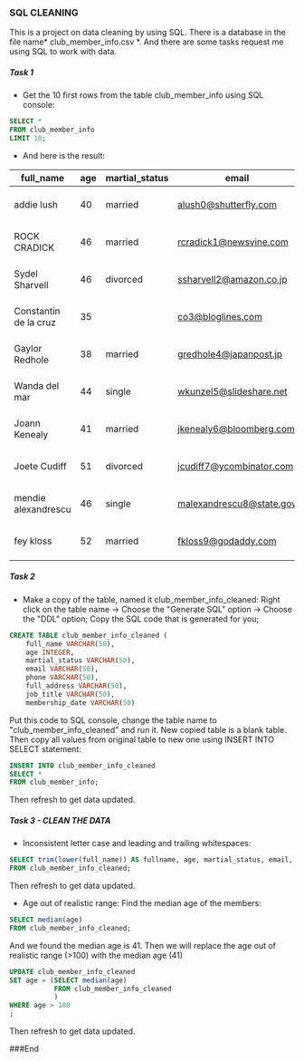 ### SQL CLEANING
This is a project on data cleaning by using SQL. There is a database in the file name* club_member_info.csv *. And there are some tasks request me using SQL to work with data.
##### Task 1

- Get the 10 first rows from the table club_member_info using SQL console:
```sql
SELECT *
FROM club_member_info
LIMIT 10;
```
- And here is the result:


|full_name|age|martial_status|email|phone|full_address|job_title|membership_date|
|---------|---|--------------|-----|-----|------------|---------|---------------|
|addie lush|40|married|alush0@shutterfly.com|254-389-8708|3226 Eastlawn Pass,Temple,Texas|Assistant Professor|7/31/2013|
|      ROCK CRADICK|46|married|rcradick1@newsvine.com|910-566-2007|4 Harbort Avenue,Fayetteville,North Carolina|Programmer III|5/27/2018|
|Sydel Sharvell|46|divorced|ssharvell2@amazon.co.jp|702-187-8715|4 School Place,Las Vegas,Nevada|Budget/Accounting Analyst I|10/6/2017|
|Constantin de la cruz|35||co3@bloglines.com|402-688-7162|6 Monument Crossing,Omaha,Nebraska|Desktop Support Technician|10/20/2015|
|  Gaylor Redhole|38|married|gredhole4@japanpost.jp|917-394-6001|88 Cherokee Pass,New York City,New York|Legal Assistant|5/29/2019|
|Wanda del mar       |44|single|wkunzel5@slideshare.net|937-467-6942|10864 Buhler Plaza,Hamilton,Ohio|Human Resources Assistant IV|3/24/2015|
|Joann Kenealy|41|married|jkenealy6@bloomberg.com|513-726-9885|733 Hagan Parkway,Cincinnati,Ohio|Accountant IV|4/17/2013|
|   Joete Cudiff|51|divorced|jcudiff7@ycombinator.com|616-617-0965|975 Dwight Plaza,Grand Rapids,Michigan|Research Nurse|11/16/2014|
|mendie alexandrescu|46|single|malexandrescu8@state.gov|504-918-4753|34 Delladonna Terrace,New Orleans,Louisiana|Systems Administrator III|3/12/1921|
| fey kloss|52|married|fkloss9@godaddy.com|808-177-0318|8976 Jackson Park,Honolulu,Hawaii|Chemical Engineer|11/5/2014|
##### Task 2
- Make a copy of the table, named it club_member_info_cleaned: 
Right click on the table name -> Choose the "Generate SQL" option -> Choose the "DDL" option;
Copy the SQL code that is generated for you;
```sql
CREATE TABLE club_member_info_cleaned (
	full_name VARCHAR(50),
	age INTEGER,
	martial_status VARCHAR(50),
	email VARCHAR(50),
	phone VARCHAR(50),
	full_address VARCHAR(50),
	job_title VARCHAR(50),
	membership_date VARCHAR(50)
```
Put this code to SQL console, change the table name to "club_member_info_cleaned" and run it.
New copied table is a blank table. Then copy all values from original table to new one using INSERT INTO SELECT statement:
```sql
INSERT INTO club_member_info_cleaned
SELECT *
FROM club_member_info;
```
Then refresh to get data updated.

##### Task 3 - CLEAN THE DATA
- Inconsistent letter case and leading and trailing whitespaces:
```sql
SELECT trim(lower(full_name)) AS fullname, age, martial_status, email, phone, full_address, job_title, membership_date
FROM club_member_info_cleaned;
```
Then refresh to get data updated.
- Age out of realistic range: 
  Find the median age of the members:
```sql
SELECT median(age)
FROM club_member_info_cleaned;
```
  And we found the median age is 41.
  Then we will replace the age out of realistic range (>100) with the median age (41)
```sql
UPDATE club_member_info_cleaned
SET age = (SELECT median(age)
		   FROM club_member_info_cleaned
		   )
WHERE age > 100
;
```
Then refresh to get data updated.

###End
